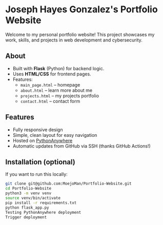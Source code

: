 # Joseph Hayes Gonzalez's Portfolio Website

Welcome to my personal portfolio website! This project showcases my work, skills, and projects in web development and cybersecurity.

## About

- Built with **Flask** (Python) for backend logic.  
- Uses **HTML/CSS** for frontend pages.  
- Features:
  - `main_page.html` – homepage
  - `about.html` – learn more about me
  - `projects.html` – my projects portfolio
  - `contact.html` – contact form

## Features

- Fully responsive design  
- Simple, clean layout for easy navigation  
- Hosted on [PythonAnywhere](https://www.pythonanywhere.com/)  
- Automatic updates from GitHub via SSH (thanks GitHub Actions!)

## Installation (optional)

If you want to run this locally:

```bash
git clone git@github.com:MoejoMan/Portfolio-Website.git
cd Portfolio-Website
python3 -m venv venv
source venv/bin/activate
pip install -r requirements.txt
python flask_app.py
Testing PythonAnywhere deployment
Trigger deployment
